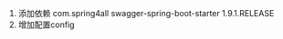 1. 添加依赖
        <dependency>
            <groupId>com.spring4all</groupId>
            <artifactId>swagger-spring-boot-starter</artifactId>
            <version>1.9.1.RELEASE</version>
        </dependency>
2. 增加配置config
